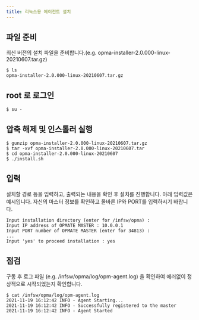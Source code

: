 ```yaml
---
title: 리눅스용 에이전트 설치
---
```


## 파일 준비

최신 버전의 설치 파일을 준비합니다.(e.g. opma-installer-2.0.000-linux-20210607.tar.gz)

```
$ ls
opma-installer-2.0.000-linux-20210607.tar.gz
```

## root 로 로그인

```
$ su -
```

## 압축 해제 및 인스톨러 실행

```
$ gunzip opma-installer-2.0.000-linux-20210607.tar.gz
$ tar -xvf opma-installer-2.0.000-linux-20210607.tar
$ cd opma-installer-2.0.000-linux-20210607
$ ./install.sh
```

## 입력

설치할 경로 등을 입력하고, 출력되는 내용을 확인 후 설치를 진행합니다.
아래 입력값은 예시입니다. 자신의 마스터 정보를 확인하고 올바른 IP와 PORT를 입력하시기 바랍니다.

```
Input installation directory (enter for /infsw/opma) :
Input IP address of OPMATE MASTER : 10.0.0.1
Input PORT number of OPMATE MASTER (enter for 34813) :
...
Input 'yes' to proceed installation : yes
```

## 점검

구동 후 로그 파일 (e.g. /infsw/opma/log/opm-agent.log) 을 확인하여 에러없이 정상적으로 시작되었는지 확인합니다.

  ```
  $ cat /infsw/opma/log/opm-agent.log
  2021-11-19 16:12:42 INFO - Agent Starting...
  2021-11-19 16:12:42 INFO - Successfully registered to the master
  2021-11-19 16:12:42 INFO - Agent Started
  ```
